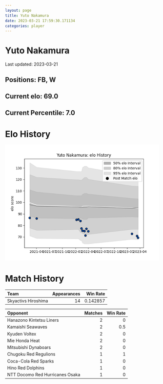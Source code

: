 ```yaml
---  
layout: page  
title: Yuto Nakamura  
date: 2023-03-21 17:59:30.171134  
categories: player  
---
```

# Yuto Nakamura


Last updated: 2023-03-21
## Positions: FB, W

## Current elo: 69.0

## Current Percentile: 7.0

# Elo History


![elo history](history_YutoNakamura.png)
# Match History


| Team                |   Appearances |   Win Rate |
|:--------------------|--------------:|-----------:|
| Skyactivs Hiroshima |            14 |   0.142857 |

| Opponent                        |   Matches |   Win Rate |
|:--------------------------------|----------:|-----------:|
| Hanazono Kintetsu Liners        |         2 |        0   |
| Kamaishi Seawaves               |         2 |        0.5 |
| Kyuden Voltex                   |         2 |        0   |
| Mie Honda Heat                  |         2 |        0   |
| Mitsubishi Dynaboars            |         2 |        0   |
| Chugoku Red Regulions           |         1 |        1   |
| Coca-Cola Red Sparks            |         1 |        0   |
| Hino Red Dolphins               |         1 |        0   |
| NTT Docomo Red Hurricanes Osaka |         1 |        0   |